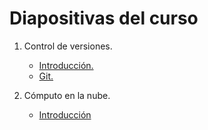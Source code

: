 # Diapositivas del curso

1. Control de versiones.
   * [Introducción.](http://ug-cloud-computing-2016-semester1.github.io/diapositivas/Control_de_versiones/01.introduction)
   * [Git.](http://ug-cloud-computing-2016-semester1.github.io/diapositivas/Control_de_versiones/02.git/)

2. Cómputo en la nube.
   * [Introducción](http://ug-cloud-computing-2016-semester1.github.io/diapositivas/Introduccion_computo_en_la_nube/#/)


